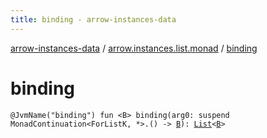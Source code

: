 ```yaml
---
title: binding - arrow-instances-data
---
```


[arrow-instances-data](../index.html) / [arrow.instances.list.monad](index.html) / [binding](./binding.html)

# binding

`@JvmName("binding") fun <B> binding(arg0: suspend MonadContinuation<ForListK, *>.() -> `[`B`](binding.html#B)`): `[`List`](https://kotlinlang.org/api/latest/jvm/stdlib/kotlin.collections/-list/index.html)`<`[`B`](binding.html#B)`>`